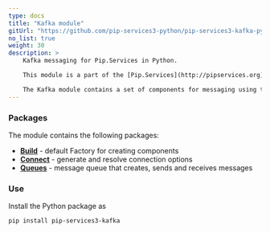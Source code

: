 ```yaml
---
type: docs
title: "Kafka module"
gitUrl: "https://github.com/pip-services3-python/pip-services3-kafka-python"
no_list: true
weight: 30
description: > 
    Kafka messaging for Pip.Services in Python.  

    This module is a part of the [Pip.Services](http://pipservices.org) polyglot microservices toolkit.

    The Kafka module contains a set of components for messaging using the Kafka protocol. Contains the implementation of the components for working with messages: KafkaMessageQueue, KafkaConnectionResolver.
---
```


### Packages

The module contains the following packages:
- [**Build**](build) - default Factory for creating components
- [**Connect**](connect) - generate and resolve connection options
- [**Queues**](queues) - message queue that creates, sends and receives messages


### Use

Install the Python package as
```bash
pip install pip-services3-kafka
```
